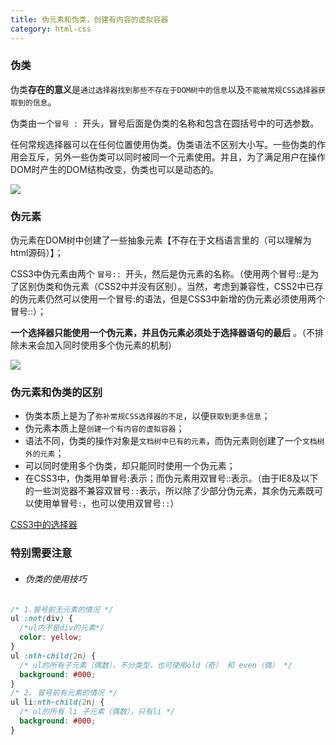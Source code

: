 ```yaml
---
title: 伪元素和伪类，创建有内容的虚拟容器
category: html-css
---
```


### 伪类

伪类**存在的意义**是`通过选择器找到那些不存在于DOM树中的信息`以及`不能被常规CSS选择器获取到的信息`。

伪类由一个`冒号 : `开头，冒号后面是伪类的名称和包含在圆括号中的可选参数。

任何常规选择器可以在任何位置使用伪类。伪类语法不区别大小写。一些伪类的作用会互斥，另外一些伪类可以同时被同一个元素使用。并且，为了满足用户在操作DOM时产生的DOM结构改变，伪类也可以是动态的。

![](http://dukangblog.top/img/pseudo.class.jpg)

### 伪元素

伪元素在DOM树中创建了一些抽象元素【不存在于文档语言里的（可以理解为html源码）】；

CSS3中伪元素由两个 `冒号:: `开头，然后是伪元素的名称。（使用两个冒号::是为了区别伪类和伪元素（CSS2中并没有区别）。当然，考虑到兼容性，CSS2中已存的伪元素仍然可以使用一个冒号:的语法，但是CSS3中新增的伪元素必须使用两个冒号::）；

**一个选择器只能使用一个伪元素，并且伪元素必须处于选择器语句的最后** 。（不排除未来会加入同时使用多个伪元素的机制）

![](http://dukangblog.top/img/pseudo.element.jpg)

### 伪元素和伪类的区别

- 伪类本质上是为了`弥补常规CSS选择器的不足`，以便`获取到更多信息`；
- 伪元素本质上是`创建一个有内容的虚拟容器`；
- 语法不同，伪类的操作对象是`文档树中已有的元素`，而伪元素则创建了一个`文档树外的元素`；
- 可以同时使用多个伪类，却只能同时使用一个伪元素；
- 在CSS3中，伪类用单冒号:表示；而伪元素用双冒号::表示。（由于IE8及以下的一些浏览器不兼容双冒号`::`表示，所以除了少部分伪元素，其余伪元素既可以使用单冒号`:`，也可以使用双冒号`::`）

[CSS3中的选择器](http://dukangblog.top/2020/03/20/%E9%9D%A2%E8%AF%95-%E7%BC%96%E7%A8%8B%E9%A2%98/)

### 特别需要注意

- ###### 伪类的使用技巧

```css
/* 1.冒号前无元素的情况 */
ul :not(div) {
  /*ul内不是div的元素*/
  color: yellow;
}
ul :nth-child(2n) {
  /* ul的所有子元素（偶数），不分类型，也可使用old（奇） 和 even（偶） */
  background: #000;
}
/* 2. 冒号前有元素的情况 */
ul li:nth-child(2n) {
  /* ul的所有 li 子元素（偶数），只有li */
  background: #000;
}
```

